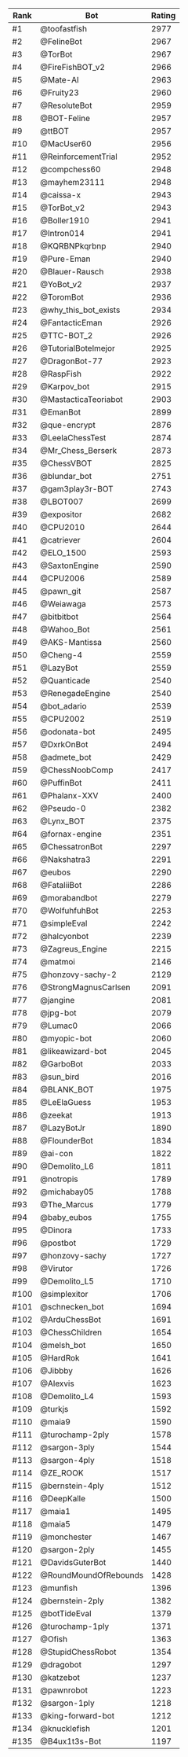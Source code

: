 Rank|Bot|Rating
---|---|---
#1|@toofastfish|2977
#2|@FelineBot|2967
#3|@TorBot|2967
#4|@FireFishBOT_v2|2966
#5|@Mate-AI|2963
#6|@Fruity23|2960
#7|@ResoluteBot|2959
#8|@BOT-Feline|2957
#9|@ttBOT|2957
#10|@MacUser60|2956
#11|@ReinforcementTrial|2952
#12|@compchess60|2948
#13|@mayhem23111|2948
#14|@caissa-x|2943
#15|@TorBot_v2|2943
#16|@Boller1910|2941
#17|@Intron014|2941
#18|@KQRBNPkqrbnp|2940
#19|@Pure-Eman|2940
#20|@Blauer-Rausch|2938
#21|@YoBot_v2|2937
#22|@ToromBot|2936
#23|@why_this_bot_exists|2934
#24|@FantacticEman|2926
#25|@TTC-BOT_2|2926
#26|@TutorialBotelmejor|2925
#27|@DragonBot-77|2923
#28|@RaspFish|2922
#29|@Karpov_bot|2915
#30|@MastacticaTeoriabot|2903
#31|@EmanBot|2899
#32|@que-encrypt|2876
#33|@LeelaChessTest|2874
#34|@Mr_Chess_Berserk|2873
#35|@ChessVBOT|2825
#36|@blundar_bot|2751
#37|@gam3play3r-BOT|2743
#38|@LBOT007|2699
#39|@expositor|2682
#40|@CPU2010|2644
#41|@catriever|2604
#42|@ELO_1500|2593
#43|@SaxtonEngine|2590
#44|@CPU2006|2589
#45|@pawn_git|2587
#46|@Weiawaga|2573
#47|@bitbitbot|2564
#48|@Wahoo_Bot|2561
#49|@AKS-Mantissa|2560
#50|@Cheng-4|2559
#51|@LazyBot|2559
#52|@Quanticade|2540
#53|@RenegadeEngine|2540
#54|@bot_adario|2539
#55|@CPU2002|2519
#56|@odonata-bot|2495
#57|@DxrkOnBot|2494
#58|@admete_bot|2429
#59|@ChessNoobComp|2417
#60|@PuffinBot|2411
#61|@Phalanx-XXV|2400
#62|@Pseudo-0|2382
#63|@Lynx_BOT|2375
#64|@fornax-engine|2351
#65|@ChessatronBot|2297
#66|@Nakshatra3|2291
#67|@eubos|2290
#68|@FataliiBot|2286
#69|@morabandbot|2279
#70|@WolfuhfuhBot|2253
#71|@simpleEval|2242
#72|@halcyonbot|2239
#73|@Zagreus_Engine|2215
#74|@matmoi|2146
#75|@honzovy-sachy-2|2129
#76|@StrongMagnusCarlsen|2091
#77|@jangine|2081
#78|@jpg-bot|2079
#79|@Lumac0|2066
#80|@myopic-bot|2060
#81|@likeawizard-bot|2045
#82|@GarboBot|2033
#83|@sun_bird|2016
#84|@BLANK_BOT|1975
#85|@LeElaGuess|1953
#86|@zeekat|1913
#87|@LazyBotJr|1890
#88|@FlounderBot|1834
#89|@ai-con|1822
#90|@Demolito_L6|1811
#91|@notropis|1789
#92|@michabay05|1788
#93|@The_Marcus|1779
#94|@baby_eubos|1755
#95|@Dinora|1733
#96|@postbot|1729
#97|@honzovy-sachy|1727
#98|@Virutor|1726
#99|@Demolito_L5|1710
#100|@simplexitor|1706
#101|@schnecken_bot|1694
#102|@ArduChessBot|1691
#103|@ChessChildren|1654
#104|@melsh_bot|1650
#105|@HardRok|1641
#106|@Jibbby|1626
#107|@Alexvis|1623
#108|@Demolito_L4|1593
#109|@turkjs|1592
#110|@maia9|1590
#111|@turochamp-2ply|1578
#112|@sargon-3ply|1544
#113|@sargon-4ply|1518
#114|@ZE_ROOK|1517
#115|@bernstein-4ply|1512
#116|@DeepKalle|1500
#117|@maia1|1495
#118|@maia5|1479
#119|@monchester|1467
#120|@sargon-2ply|1455
#121|@DavidsGuterBot|1440
#122|@RoundMoundOfRebounds|1428
#123|@munfish|1396
#124|@bernstein-2ply|1382
#125|@botTideEval|1379
#126|@turochamp-1ply|1371
#127|@Ofish|1363
#128|@StupidChessRobot|1354
#129|@dragobot|1297
#130|@katzebot|1237
#131|@pawnrobot|1223
#132|@sargon-1ply|1218
#133|@king-forward-bot|1212
#134|@knucklefish|1201
#135|@B4ux1t3s-Bot|1197
